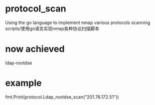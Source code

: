 # protocol_scan
Using the go language to implement nmap various protocols scanning scripts/使用go语言实现nmap各种协议扫描脚本

# now achieved
ldap-rootdse

# example
fmt.Print(protocol.Ldap_rootdse_scan("201.76.172.51"))
